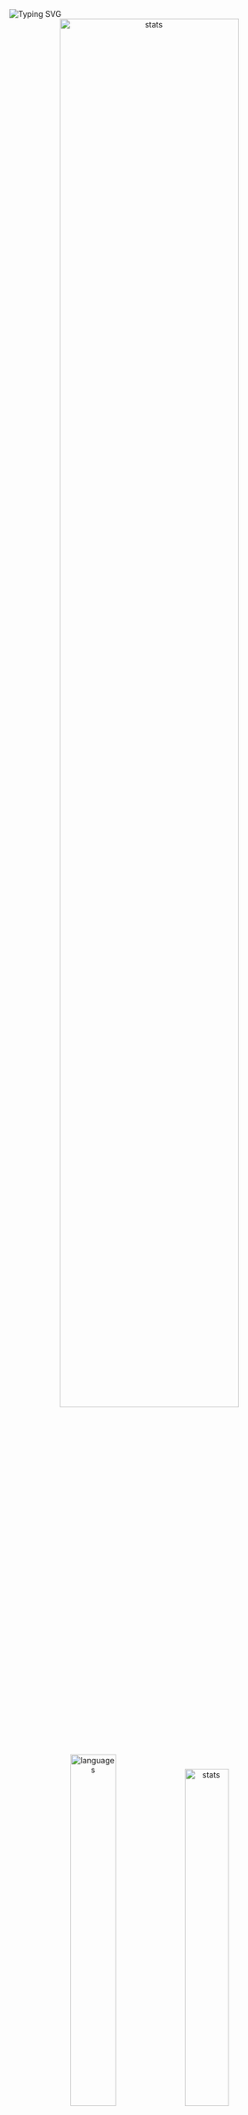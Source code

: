 <img src="https://readme-typing-svg.demolab.com?font=Fira+Code&size=50&duration=3000&color=9745F5&center=true&multiline=true&repeat=false&random=false&width=1000&height=150&lines=Hi!+I'm+Vanya;Python+Fullstack+Developer" alt="Typing SVG" />
<div align="center">
  <img src="http://github-readme-streak-stats.herokuapp.com?user=schr1k&theme=midnight-purple&hide_border=true&border_radius=0&date_format=j%20M%5B%20Y%5D&card_width=500&dates=9745F5&background=020202&border=9745F5&stroke=9745F5&ring=9745F5&fire=9745F5&currStreakNum=9745F5&sideNums=9745F5&currStreakLabel=9745F5&sideLabels=9745F5&excludeDaysLabel=9745F5" alt="stats" width=80%/>
</div>
<div align="center">
  <img src="https://github-readme-stats.vercel.app/api/top-langs/?username=schr1k&hide_border=true&bg_color=020202&text_color=9745F5&title_color=9745F5&layout=compact" alt="languages" width=40.25%>
  <img src="https://github-readme-stats.vercel.app/api?username=schr1k&show_icons=true&hide_border=true&bg_color=020202&text_color=9745F5&title_color=9745F5&icon_color=9745F5&hide_rank=true&hide=contribs,issues" alt="stats" width=39.4%/>
</div>
<div align="center">
  <h1>Skills:</h1>
  <img src="https://skillicons.dev/icons?i=py,postgres,html,css,js,ts,react,next,git,linux" alt="skills" width=80%>
</div>

---
<!--START_SECTION:waka-->
**🐱 My GitHub Data** 

> 📦 85.3 kB Used in GitHub's Storage 
 > 
> 🏆 810 Contributions in the Year 2023
 > 
> 💼 Opted to Hire
 > 
> 📜 9 Public Repositories 
 > 
> 🔑 15 Private Repositories 
 > 
📊 **This Week I Spent My Time On** 

```text
🕑︎ Time Zone: Europe/Moscow

💬 Programming Languages: 
Python                   4 hrs 25 mins       █████████████████░░░░░░░░   66.17 % 
TypeScript               1 hr 7 mins         ████░░░░░░░░░░░░░░░░░░░░░   16.87 % 
SVG                      11 mins             █░░░░░░░░░░░░░░░░░░░░░░░░   02.83 % 
Text                     9 mins              █░░░░░░░░░░░░░░░░░░░░░░░░   02.29 % 
Bash                     9 mins              █░░░░░░░░░░░░░░░░░░░░░░░░   02.25 % 

🔥 Editors: 
PyCharm                  4 hrs 33 mins       █████████████████░░░░░░░░   68.20 % 
WebStorm                 1 hr 53 mins        ███████░░░░░░░░░░░░░░░░░░   28.26 % 
Vim                      8 mins              █░░░░░░░░░░░░░░░░░░░░░░░░   02.22 % 
DataGrip                 5 mins              ░░░░░░░░░░░░░░░░░░░░░░░░░   01.32 % 

💻 Operating System: 
Windows                  6 hrs 32 mins       ████████████████████████░   97.78 % 
Linux                    8 mins              █░░░░░░░░░░░░░░░░░░░░░░░░   02.22 % 
```

**I Mostly Code in Python** 

```text
Python                   20 repos            █████████████████░░░░░░░░   68.97 % 
HTML                     3 repos             ███░░░░░░░░░░░░░░░░░░░░░░   10.34 % 
TypeScript               3 repos             ███░░░░░░░░░░░░░░░░░░░░░░   10.34 % 
JavaScript               2 repos             ██░░░░░░░░░░░░░░░░░░░░░░░   06.90 % 
Lasso                    1 repo              █░░░░░░░░░░░░░░░░░░░░░░░░   03.45 % 
```




 Last Updated on 03/12/2023 05:55:56 UTC
<!--END_SECTION:waka-->
